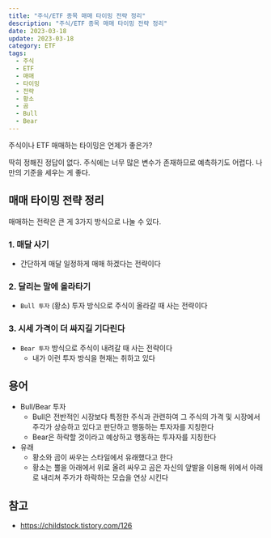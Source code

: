 ```yaml
---
title: "주식/ETF 종목 매매 타이밍 전략 정리"
description: "주식/ETF 종목 매매 타이밍 전략 정리"
date: 2023-03-18
update: 2023-03-18
category: ETF
tags:
  - 주식
  - ETF
  - 매매
  - 타이밍
  - 전략
  - 황소
  - 곰
  - Bull
  - Bear
---
```


주식이나 ETF 매매하는 타이밍은 언제가 좋은가?

딱히 정해진 정답이 없다. 주식에는 너무 많은 변수가 존재하므로 예측하기도 어렵다. 나만의 기준을 세우는 게 좋다.

## 매매 타이밍 전략 정리

매매하는 전략은 큰 게 3가지 방식으로 나눌 수 있다.

### 1. 매달 사기

- 간단하게 매달 일정하게 매매 하겠다는 전략이다

### 2. 달리는 말에 올라타기

- `Bull 투자` (황소) 투자 방식으로 주식이 올라갈 때 사는 전략이다

### 3. 시세 가격이 더 싸지길 기다린다

- `Bear 투자` 방식으로 주식이 내려갈 때 사는 전략이다
    - 내가 이런 투자 방식을 현재는 취하고 있다

## 용어

- Bull/Bear 투자
    - Bull은 전반적인 시장보다 특정한 주식과 관련하여 그 주식의 가격 및 시장에서 주각가 상승하고 있다고 판단하고 행동하는 투자자를 지칭한다
    - Bear은 하락할 것이라고 예상하고 행동하는 투자자를 지칭한다
- 유래
    - 황소와 곰이 싸우는 스타일에서 유래했다고 한다
    - 황소는 뿔을 아래에서 위로 올려 싸우고 곰은 자신의 앞발을 이용해 위에서 아래로 내리쳐 주가가 하락하는 모습을 연상 시킨다

## 참고

- https://childstock.tistory.com/126
